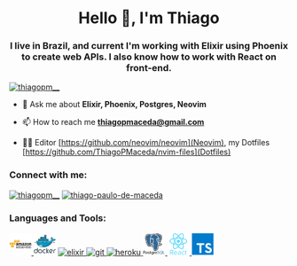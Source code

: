 <h1 align="center">Hello 👋, I'm Thiago</h1>
<h3 align="center">I live in Brazil, and current I'm working with Elixir using Phoenix to create web APIs. I also know how to work with React on front-end.</h3>

<p align="left"> <a href="https://twitter.com/thiagopm__" target="blank"><img src="https://img.shields.io/twitter/follow/thiagopm__?logo=twitter&style=for-the-badge" alt="thiagopm__" /></a> </p>

- 💬 Ask me about **Elixir, Phoenix, Postgres, Neovim**

- 📫 How to reach me **thiagopmaceda@gmail.com**

- 👨‍💻 Editor [https://github.com/neovim/neovim](Neovim), my Dotfiles [https://github.com/ThiagoPMaceda/nvim-files](Dotfiles)

<h3 align="left">Connect with me:</h3>
<p align="left">
<a href="https://twitter.com/thiagopm__" target="blank"><img align="center" src="https://raw.githubusercontent.com/rahuldkjain/github-profile-readme-generator/master/src/images/icons/Social/twitter.svg" alt="thiagopm__" height="30" width="40" /></a>
<a href="https://linkedin.com/in/thiago-paulo-de-maceda" target="blank"><img align="center" src="https://raw.githubusercontent.com/rahuldkjain/github-profile-readme-generator/master/src/images/icons/Social/linked-in-alt.svg" alt="thiago-paulo-de-maceda" height="30" width="40" /></a>
</p>

<h3 align="left">Languages and Tools:</h3>
<p align="left"> <a href="https://aws.amazon.com" target="_blank" rel="noreferrer"> <img src="https://raw.githubusercontent.com/devicons/devicon/master/icons/amazonwebservices/amazonwebservices-original-wordmark.svg" alt="aws" width="40" height="40"/> </a>  <img src="https://raw.githubusercontent.com/devicons/devicon/master/icons/docker/docker-original-wordmark.svg" alt="docker" width="40" height="40"/> </a> <a href="https://elixir-lang.org" target="_blank" rel="noreferrer"> <img src="https://www.vectorlogo.zone/logos/elixir-lang/elixir-lang-icon.svg" alt="elixir" width="40" height="40"/> </a> <a href="https://git-scm.com/" target="_blank" rel="noreferrer"> <img src="https://www.vectorlogo.zone/logos/git-scm/git-scm-icon.svg" alt="git" width="40" height="40"/> </a> <a href="https://heroku.com" target="_blank" rel="noreferrer"> <img src="https://www.vectorlogo.zone/logos/heroku/heroku-icon.svg" alt="heroku" width="40" height="40"/> </a> <a href="https://www.postgresql.org" target="_blank" rel="noreferrer"> <img src="https://raw.githubusercontent.com/devicons/devicon/master/icons/postgresql/postgresql-original-wordmark.svg" alt="postgresql" width="40" height="40"/> </a> <a href="https://reactjs.org/" target="_blank" rel="noreferrer"> <img src="https://raw.githubusercontent.com/devicons/devicon/master/icons/react/react-original-wordmark.svg" alt="react" width="40" height="40"/> </a> <a href="https://www.typescriptlang.org/" target="_blank" rel="noreferrer"> <img src="https://raw.githubusercontent.com/devicons/devicon/master/icons/typescript/typescript-original.svg" alt="typescript" width="40" height="40"/> </a> </p>
